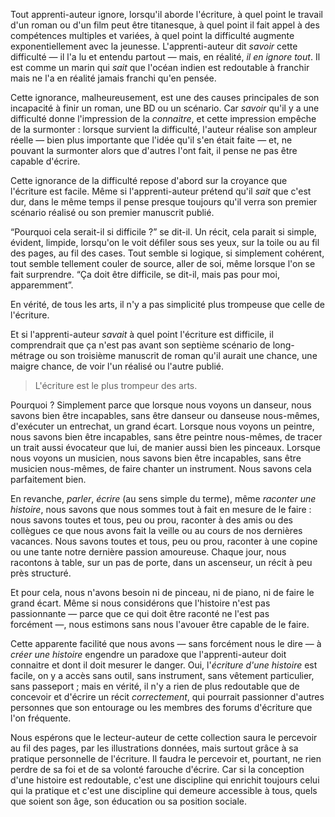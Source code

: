 <!-- Page: Le paradoxe de la narration -->

Tout apprenti-auteur ignore, lorsqu'il aborde l'écriture, à quel point le travail d'un roman ou d'un film peut être titanesque, à quel point il fait appel à des compétences multiples et variées, à quel point la difficulté augmente exponentiellement avec la jeunesse. L'apprenti-auteur dit *savoir* cette difficulté — il l'a lu et entendu partout — mais, en réalité, *il en ignore tout*. Il est comme un marin qui *sait* que l'océan indien est redoutable à franchir mais ne l'a en réalité jamais franchi qu'en pensée.

Cette ignorance, malheureusement, est une des causes principales de son incapacité à finir un roman, une BD ou un scénario. Car *savoir* qu'il y a une difficulté donne l'impression de la *connaitre*, et cette impression empêche de la surmonter : lorsque survient la difficulté, l'auteur réalise son ampleur réelle — bien plus importante que l'idée qu'il s'en était faite — et, ne pouvant la surmonter alors que d'autres l'ont fait, il pense ne pas être capable d'écrire.

Cette ignorance de la difficulté repose d'abord sur la croyance que l'écriture est facile. Même si l'apprenti-auteur prétend qu'il *sait* que c'est dur, dans le même temps il pense presque toujours qu'il verra son premier scénario réalisé ou son premier manuscrit publié.

“Pourquoi cela serait-il si difficile ?” se dit-il. Un récit, cela parait si simple, évident, limpide, lorsqu'on le voit défiler sous ses yeux, sur la toile ou au fil des pages, au fil des cases. Tout semble si logique, si simplement cohérent, tout semble tellement couler de source, aller de soi, même lorsque l'on se fait surprendre. “Ça doit être difficile, se dit-il, mais pas pour moi, apparemment”.

En vérité, de tous les arts, il n'y a pas simplicité plus trompeuse que celle de l'écriture.

Et si l'apprenti-auteur *savait* à quel point l'écriture est difficile, il comprendrait que ça n'est pas avant son septième scénario de long-métrage ou son troisième manuscrit de roman qu'il aurait une chance, une maigre chance, de voir l'un réalisé ou l'autre publié.

> L'écriture est le plus trompeur des arts.

Pourquoi ? Simplement parce que lorsque nous voyons un danseur, nous savons bien être incapables, sans être danseur ou danseuse nous-mêmes, d'exécuter un entrechat, un grand écart. Lorsque nous voyons un peintre, nous savons bien être incapables, sans être peintre nous-mêmes, de tracer un trait aussi évocateur que lui, de manier aussi bien les pinceaux. Lorsque nous voyons un musicien, nous savons bien être incapables, sans être musicien nous-mêmes, de faire chanter un instrument. Nous savons cela parfaitement bien.

En revanche, *parler*, *écrire* (au sens simple du terme), même *raconter une histoire*, nous savons que nous sommes tout à fait en mesure de le faire : nous savons toutes et tous, peu ou prou, raconter à des amis ou des collègues ce que nous avons fait la veille ou au cours de nos dernières vacances. Nous savons toutes et tous, peu ou prou, raconter à une copine ou une tante notre dernière passion amoureuse. Chaque jour, nous racontons à table, sur un pas de porte, dans un ascenseur, un récit à peu près structuré.

Et pour cela, nous n'avons besoin ni de pinceau, ni de piano, ni de faire le grand écart. Même si nous considérons que l'histoire n'est pas passionnante — parce que ce qui doit être raconté ne l'est pas forcément —, nous estimons sans nous l'avouer être capable de le faire.

Cette apparente facilité que nous avons — sans forcément nous le dire — à *créer une histoire* engendre un paradoxe que l'apprenti-auteur doit connaitre et dont il doit mesurer le danger. Oui, l'*écriture d'une histoire* est facile, on y a accès sans outil, sans instrument, sans vêtement particulier, sans passeport ; mais en vérité, il n'y a rien de plus redoutable que de concevoir et d'écrire un récit *correctement*, qui pourrait passionner d'autres personnes que son entourage ou les membres des forums d'écriture que l'on fréquente.

Nous espérons que le lecteur-auteur de cette collection saura le percevoir au fil des pages, par les illustrations données, mais surtout grâce à sa pratique personnelle de l'écriture. Il faudra le percevoir et, pourtant, ne rien perdre de sa foi et de sa volonté farouche d'écrire. Car si la conception d'une histoire est redoutable, c'est une discipline qui enrichit toujours celui qui la pratique et c'est une discipline qui demeure accessible à tous, quels que soient son âge, son éducation ou sa position sociale.